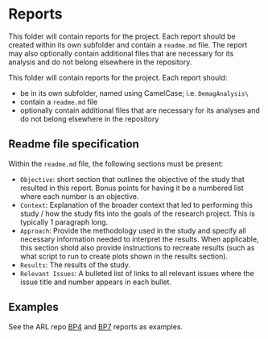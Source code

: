 # Reports

This folder will contain reports for the project. Each report should be created within its own subfolder and contain a `readme.md` file. The report may also optionally contain additional files that are necessary for its analysis and do not belong elsewhere in the repository.

This folder will contain reports for the project. Each report should:
- be in its own subfolder, named using CamelCase; i.e. `DemagAnalysis\`
- contain a `readme.md` file
- optionally contain additional files that are necessary for its analyses and do not belong elsewhere in the repository

## Readme file specification

Within the `readme.md` file, the following sections must be present:
- `Objective`: short section that outlines the objective of the study that resulted in this report. Bonus points for having it be a numbered list where each number is an objective.
- `Context`: Explanation of the broader context that led to performing this study / how the study fits into the goals of the research project. This is typically 1 paragraph long.
- `Approach`: Provide the methodology used in the study and specify all necessary information needed to interpret the results. When applicable, this section shold also provide instructions to recreate results (such as what script to run to create plots shown in the results section).
- `Results`: The results of the study.
- `Relevant Issues`: A bulleted list of links to all relevant issues where the issue title and number appears in each bullet.

## Examples
See the ARL repo [BP4](https://github.com/Severson-Group/ARL-eturbo/tree/main/BP4/Control/Reports) and [BP7](https://github.com/Severson-Group/ARL-eturbo/tree/main/BP7/Reports) reports as examples. 
